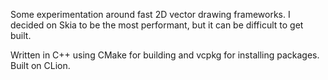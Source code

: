 Some experimentation around fast 2D vector drawing frameworks. I decided on Skia to be the most performant, but it can be difficult to get built.

Written in C++ using CMake for building and vcpkg for installing packages. Built on CLion. 
